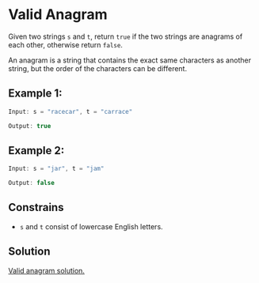 # Valid Anagram

Given two strings `s` and `t`, return `true` if the two strings are anagrams of each other, otherwise return `false`.

An anagram is a string that contains the exact same characters as another string, but the order of the characters can be different.

## Example 1:

```ts
Input: s = "racecar", t = "carrace"

Output: true
```

## Example 2:

```ts
Input: s = "jar", t = "jam"

Output: false
```

## Constrains

- `s` and `t` consist of lowercase English letters.

## Solution

[Valid anagram solution.](valid-anagram-solution.md)